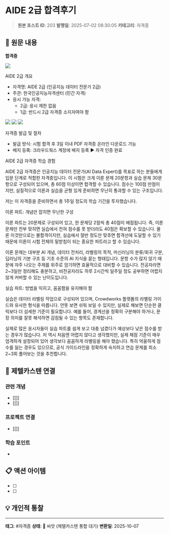 # AIDE 2급 합격후기

> **원본 포스트 ID**: 203
> **발행일**: 2025-07-02 08:30:05
> **카테고리**: 자격증

## 📝 원문 내용

**합격증**

![](./img/203_img.png)

AIDE 2급 개요

  * 자격명: AIDE 2급 (인공지능 데이터 전문가 2급)
  * 주관: 한국인공지능자격센터 (민간 자격)
  * 응시 가능 자격:
    * 2급: 응시 제한 없음
    * 1급: 반드시 2급 자격증 소지자여야 함



![](./img/203_img_1.png) ![](./img/203_img_2.png) ![](./img/203_img_3.png)

자격증 발급 및 절차

  * 발급 방식: 시험 합격 후 3일 이내 PDF 자격증 온라인 다운로드 가능
  * 배지 등록: 크라우드웍스 계정에 배지 등록 ▶ 자격 인증 완료



AIDE 2급 자격증 학습 경험

AIDE 2급 자격증은 인공지능 데이터 전문가(AI Data Expert)를 목표로 하는 분들에게 입문 단계로 적합한 자격증입니다. 이 시험은 크게 이론 문제 20문항과 실습 문제 30문항으로 구성되어 있으며, 총 60점 이상이면 합격할 수 있습니다. 점수는 100점 만점이지만, 실질적으로 이론과 실습을 균형 있게 준비하면 무난히 통과할 수 있는 구조입니다.

저는 이 자격증을 준비하면서 총 1주일 정도의 학습 기간을 투자했습니다.

이론 파트: 개념만 잡히면 무난한 구성

이론 파트는 20문제로 구성되어 있고, 한 문제당 2점씩 총 40점이 배점됩니다. 즉, 이론 문제만 전부 맞히면 실습에서 전혀 점수를 못 받더라도 40점은 확보할 수 있습니다. 물론 이것만으로는 불합격이지만, 실습에서 절반 정도만 맞추면 합격선에 도달할 수 있기 때문에 이론이 시험 전체의 밑받침이 되는 중요한 파트라고 할 수 있습니다.

이론 문제는 대부분 AI 개념, 데이터 전처리, 라벨링의 목적, 머신러닝의 분류/회귀 구분, 딥러닝의 기본 구조 등 기초 수준의 AI 지식을 묻는 형태입니다. 문항 수가 많지 않기 때문에 자주 나오는 주제를 위주로 암기하면 효율적으로 대비할 수 있습니다. 전공자라면 2~3일만 정리해도 충분하고, 비전공자라도 하루 2시간씩 일주일 정도 공부하면 어렵지 않게 커버할 수 있는 난이도입니다.

실습 파트: 방법을 익히고, 꼼꼼함을 유지해야 함

실습은 데이터 라벨링 작업으로 구성되어 있으며, Crowdworks 플랫폼의 라벨링 가이드와 유사한 형식을 따릅니다. 언뜻 보면 쉬워 보일 수 있지만, 실제로 해보면 단순한 클릭보다 더 섬세한 기준이 필요합니다. 예를 들어, 경계선을 정확히 구분해야 하거나, 문장 의미를 잘못 해석하면 감점될 수 있는 항목도 존재합니다.

실제로 많은 응시자들이 실습 파트를 쉽게 보고 대충 넘겼다가 예상보다 낮은 점수를 받는 경우가 많습니다. 저 역시 처음엔 어렵지 않다고 생각했지만, 실제 채점 기준이 매우 엄격하게 설정되어 있어 생각보다 꼼꼼하게 라벨링을 해야 했습니다. 특히 억울하게 점수를 잃는 경우도 있으므로, 공식 가이드라인을 정확하게 숙지하고 연습 문제를 최소 2~3회 풀어보는 것을 추천합니다.


## 🔗 제텔카스텐 연결

### 관련 개념
- [[]]
- [[]]

### 프로젝트 연결
- [[]]

### 학습 포인트
-

## 📋 액션 아이템
- [ ]
- [ ]

## 💡 개인적 통찰



---

**태그**: #자격증
**상태**: 🌱 씨앗 (제텔카스텐 통합 대기)
**변환일**: 2025-10-07
